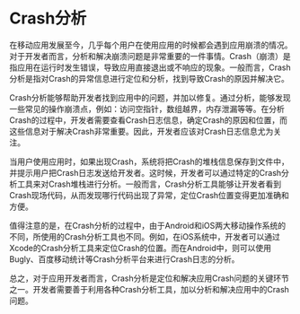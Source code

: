 # Crash分析

在移动应用发展至今，几乎每个用户在使用应用的时候都会遇到应用崩溃的情况。对于开发者而言，分析和解决崩溃问题是非常重要的一件事情。Crash（崩溃）是指应用在运行时发生错误，导致应用直接退出或不响应的现象。一般而言，Crash分析是指对Crash的异常信息进行定位和分析，找到导致Crash的原因并解决它。

Crash分析能够帮助开发者找到应用中的问题，并加以修复。通过分析，能够发现一些常见的操作崩溃点，例如：访问空指针，数组越界，内存泄漏等等。在分析Crash的过程中，开发者需要查看Crash日志信息，确定Crash的原因和位置，而这些信息对于解决Crash非常重要。因此，开发者应该对Crash日志信息尤为关注。

当用户使用应用时，如果出现Crash，系统将把Crash的堆栈信息保存到文件中，并提示用户把Crash日志发送给开发者。这时候，开发者可以通过特定的Crash分析工具来对Crash堆栈进行分析。一般而言，Crash分析工具能够让开发者看到Crash现场代码，从而发现哪行代码出现了异常，定位Crash位置变得更加准确和方便。

值得注意的是，在Crash分析的过程中，由于Android和iOS两大移动操作系统的不同，所使用的Crash分析工具也不同。例如，在iOS系统中，开发者可以通过Xcode的Crash分析工具来定位Crash的位置。而在Android中，则可以使用Bugly、百度移动统计等Crash分析平台来进行Crash日志的分析。

总之，对于应用开发者而言，Crash分析是定位和解决应用Crash问题的关键环节之一。开发者需要善于利用各种Crash分析工具，加以分析和解决应用中的Crash问题。